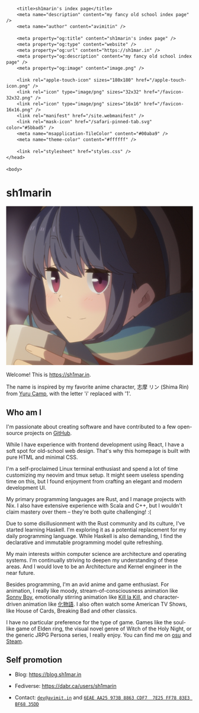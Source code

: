 <html lang="en">
	<head>
		<meta charset="utf-8" />
		<meta name="viewport" content="width=device-width, initial-scale=1" />

		<title>sh1marin's index page</title>
		<meta name="description" content="my fancy old school index page" />
		<meta name="author" content="avimitin" />

		<meta property="og:title" content="sh1marin's index page" />
		<meta property="og:type" content="website" />
		<meta property="og:url" content="https://sh1mar.in" />
		<meta property="og:description" content="my fancy old school index page" />
		<meta property="og:image" content="image.png" />

		<link rel="apple-touch-icon" sizes="180x180" href="/apple-touch-icon.png" />
		<link rel="icon" type="image/png" sizes="32x32" href="/favicon-32x32.png" />
		<link rel="icon" type="image/png" sizes="16x16" href="/favicon-16x16.png" />
		<link rel="manifest" href="/site.webmanifest" />
		<link rel="mask-icon" href="/safari-pinned-tab.svg" color="#5bbad5" />
		<meta name="msapplication-TileColor" content="#00aba9" />
		<meta name="theme-color" content="#ffffff" />

		<link rel="stylesheet" href="styles.css" />
	</head>

	<body>

# sh1marin

![head-img](./head-img.png)

Welcome! This is <https://sh1mar.in>.

The name is inspired by my favorite anime character, 志摩 リン (Shima Rin) from [Yuru Camp](https://en.wikipedia.org/wiki/Laid-Back_Camp),
with the letter 'i' replaced with '1'.

## Who am I

I'm passionate about creating software and have contributed to a few open-source projects on [GitHub](https://github.com/Avimitin).

While I have experience with frontend development using React,
I have a soft spot for old-school web design.
That's why this homepage is built with pure HTML and minimal CSS.

I'm a self-proclaimed Linux terminal enthusiast and spend a lot of time customizing my neovim and tmux setup.
It might seem useless spending time on this, but I found enjoyment from crafting an elegant and modern development UI.

My primary programming languages are Rust, and I manage projects with Nix.
I also have extensive experience with Scala and C++, but I wouldn't claim mastery over them – they're both quite challenging! :(

Due to some disillusionment with the Rust community and its culture, I've started learning Haskell.
I'm exploring it as a potential replacement for my daily programming language.
While Haskell is also demanding, I find the declarative and immutable programming model quite refreshing.

My main interests within computer science are architecture and operating systems.
I'm continually striving to deepen my understanding of these areas.
And I would love to be an Architecture and Kernel engineer in the near future.

Besides programming, I'm an avid anime and game enthusiast.
For animation, I really like moody, stream-of-consciousness animation like [Sonny Boy](https://ja.wikipedia.org/wiki/Sonny_Boy),
emotionally stirring animation like [Kill la Kill](https://en.wikipedia.org/wiki/Kill_la_Kill),
and character-driven animation like [化物語](https://www.monogatari-series.com/bakemonogatari/).
I also often watch some American TV Shows, like House of Cards, Breaking Bad and other classics.

I have no particular preference for the type of game. Games like the soul-like game of Elden ring,
the visual novel genre of Witch of the Holy Night, or the generic JRPG Persona series, I really enjoy.
You can find me on [osu](https://osu.ppy.sh/users/16900842) and [Steam](https://steamcommunity.com/id/sh1marin/).

## Self promotion

- Blog: <https://blog.sh1mar.in>
- Fediverse: <https://dabr.ca/users/sh1marin>
- Contact: [`dev@avimit.in`](mailto:dev@avimit.in) and [`6EAE AA25 973B 8863 CDF7  7E25 FF78 83E3 BF68 35DD`](https://github.com/Avimitin.gpg)

	</body>
</html>

